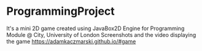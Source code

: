# ProgrammingProject
It's a mini 2D game created using JavaBox2D Engine for Programming Module @ City, University of London
Screenshots and the video displaying the game
https://adamkaczmarski.github.io/#game
